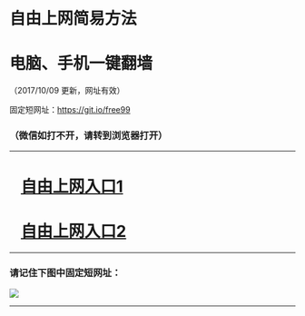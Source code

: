 ﻿# 自由上网简易方法

# 电脑、手机一键翻墙

（2017/10/09 更新，网址有效）

固定短网址：https://git.io/free99

### （微信如打不开，请转到浏览器打开）


***





# &nbsp;&nbsp; <a href="http://ft713013613.fwq-tz-1001.info/fwqtz01.html?t=100900122054 " target="_blank">自由上网入口1</a>
# &nbsp;&nbsp; <a href="http://ft317407220.fwq-tz-1002.info/fwqtz02.html?t=100900118617 " target="_blank">自由上网入口2</a>
***

### 请记住下图中固定短网址：

<img src="https://s3-us-west-2.amazonaws.com/fwq-1001/yjfq-20170905okok.png" /> 


***


